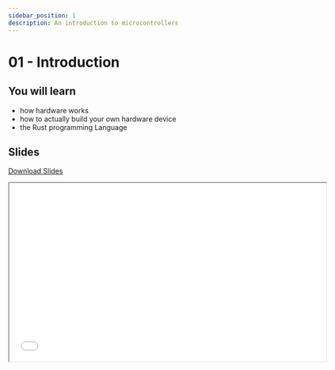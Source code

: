 ```yaml
---
sidebar_position: 1
description: An introduction to microcontrollers
---
```


# 01 - Introduction

## You will learn

- how hardware works
- how to actually build your own hardware device
- the Rust programming Language

## Slides

[Download Slides](/slides/fils_en/01/ma-01.pdf)

<iframe src="/slides/fils_en/01" width="640" height="360"></iframe>
